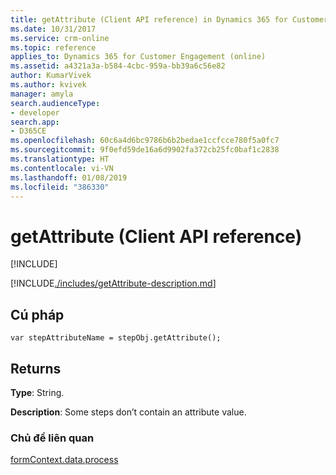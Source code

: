 ```yaml
---
title: getAttribute (Client API reference) in Dynamics 365 for Customer Engagement| MicrosoftDocs
ms.date: 10/31/2017
ms.service: crm-online
ms.topic: reference
applies_to: Dynamics 365 for Customer Engagement (online)
ms.assetid: a4321a3a-b584-4cbc-959a-bb39a6c56e82
author: KumarVivek
ms.author: kvivek
manager: amyla
search.audienceType:
- developer
search.app:
- D365CE
ms.openlocfilehash: 60c6a4d6bc9786b6b2bedae1ccfcce780f5a0fc7
ms.sourcegitcommit: 9f0efd59de16a6d9902fa372cb25fc0baf1c2838
ms.translationtype: HT
ms.contentlocale: vi-VN
ms.lasthandoff: 01/08/2019
ms.locfileid: "386330"
---
```

# <a name="getattribute-client-api-reference"></a>getAttribute (Client API reference)

[!INCLUDE[](../../../../../includes/cc_applies_to_update_9_0_0.md)]

[!INCLUDE[./includes/getAttribute-description.md](./includes/getAttribute-description.md)]

## <a name="syntax"></a>Cú pháp

`var stepAttributeName = stepObj.getAttribute();`

## <a name="returns"></a>Returns

**Type**: String. 

**Description**: Some steps don’t contain an attribute value.

### <a name="related-topics"></a>Chủ đề liên quan

[formContext.data.process](../../formContext-data-process.md)
 


